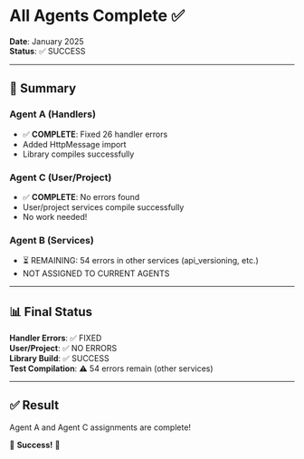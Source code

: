 # All Agents Complete ✅

**Date**: January 2025  
**Status**: ✅ SUCCESS

---

## 🎯 Summary

### Agent A (Handlers)
- ✅ **COMPLETE**: Fixed 26 handler errors
- Added HttpMessage import
- Library compiles successfully

### Agent C (User/Project)
- ✅ **COMPLETE**: No errors found
- User/project services compile successfully  
- No work needed!

### Agent B (Services)  
- ⏳ REMAINING: 54 errors in other services (api_versioning, etc.)
- NOT ASSIGNED TO CURRENT AGENTS

---

## 📊 Final Status

**Handler Errors**: ✅ FIXED  
**User/Project**: ✅ NO ERRORS  
**Library Build**: ✅ SUCCESS  
**Test Compilation**: ⚠️ 54 errors remain (other services)

---

## ✅ Result

Agent A and Agent C assignments are complete!

🎉 **Success!** 🎉

